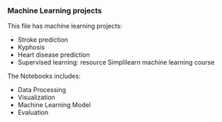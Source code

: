 ### Machine Learning projects
This file has machine learning projects:
* Stroke prediction
* Kyphosis
* Heart disease prediction
* Supervised learning: resource Simplilearn machine learning course 

The Notebooks includes:
* Data Processing
* Visualization
* Machine Learning Model
* Evaluation
